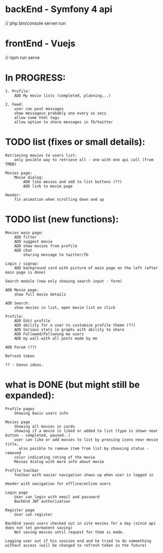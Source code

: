 # backEnd - Symfony 4 api
// php bin/console server:run

# frontEnd - Vuejs
// npm run serve

# In PROGRESS:
    1. Profile:
        ADD My movie lists (completed, planning...)
        
    2. Feed:
        user can post messages
        show messagess probably one every xx secs
        allow some html tags
        allow option to share messages in fb/twitter
        
# TODO list (fixes or small details):
    Retrieving movies to users list:
        only posible way to retrieve all - one with one api call (from TMDB)
        
    Movies page:
        Movie dialog:
            ADD like movies and add to list buttons (??)
            ADD link to movie page
    
    Header:
        fix animation when scrolling down and up
        
# TODO list (new functions):
    Movies main page:
        ADD filter
        ADD suggest movie
        ADD show movies from profile 
        ADD chat
            sharing message to twitter/fb
        
    Login / signup:
        ADD background card with picture of main page on the left (after main page is done)
        
    Search module (now only showing search input - form)
            
    ADD Movie page:
        show full movie details
        
    ADD Search:
        show movies in list, open movie list on click
        
    Profile:
        ADD Edit profile
        ADD ability for a user to customize profile theme (??)
        ADD Various stats in graphs with ability to share
        ADD Followed/Following me users
        ADD my wall with all posts made by me
        
    ADD Forum (??)
    
    Refresh token

    ?? - bonus ideas.

# what is DONE (but might still be expanded):
    Profile pages
        Showing basic users info

    Movies page
        Showing all movies in cards
        showing if a movie is liked or added to list (type is shown near button - completed, paused..)
        user can like or add movies to list by pressing icons near movie title, 
          also posible to remove item from list by choosing status - removed
        color indicating rating of the movie
        Movies dialog with more info about movie
        
    Profile toolbar
        Toolbar with easier navigation shows up when user is logged in
        
    Header with navigation for offline/online users
    
    Login page
        User can login with email and password
        BackEnd JWT authorization
    
    Register page
        User can register
        
    BackEnd saves users checked out in site movies for a day (since api does not let permanent saving)
        Not saving movies until request for them is made.
        
    Logging user out if his session end and he tried to do someething without access (will be changed to refresh token in the future)